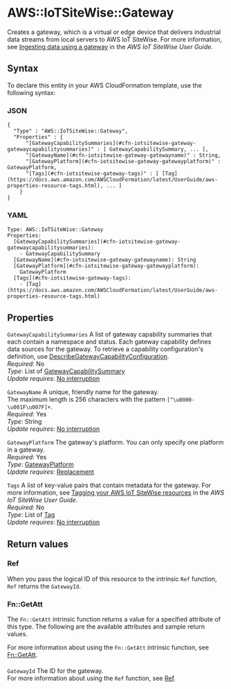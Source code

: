# AWS::IoTSiteWise::Gateway<a name="aws-resource-iotsitewise-gateway"></a>

Creates a gateway, which is a virtual or edge device that delivers industrial data streams from local servers to AWS IoT SiteWise\. For more information, see [Ingesting data using a gateway](https://docs.aws.amazon.com/iot-sitewise/latest/userguide/gateway-connector.html) in the _AWS IoT SiteWise User Guide_\.

## Syntax<a name="aws-resource-iotsitewise-gateway-syntax"></a>

To declare this entity in your AWS CloudFormation template, use the following syntax:

### JSON<a name="aws-resource-iotsitewise-gateway-syntax.json"></a>

```
{
  "Type" : "AWS::IoTSiteWise::Gateway",
  "Properties" : {
      "[GatewayCapabilitySummaries](#cfn-iotsitewise-gateway-gatewaycapabilitysummaries)" : [ GatewayCapabilitySummary, ... ],
      "[GatewayName](#cfn-iotsitewise-gateway-gatewayname)" : String,
      "[GatewayPlatform](#cfn-iotsitewise-gateway-gatewayplatform)" : GatewayPlatform,
      "[Tags](#cfn-iotsitewise-gateway-tags)" : [ [Tag](https://docs.aws.amazon.com/AWSCloudFormation/latest/UserGuide/aws-properties-resource-tags.html), ... ]
    }
}
```

### YAML<a name="aws-resource-iotsitewise-gateway-syntax.yaml"></a>

```
Type: AWS::IoTSiteWise::Gateway
Properties:
  [GatewayCapabilitySummaries](#cfn-iotsitewise-gateway-gatewaycapabilitysummaries):
    - GatewayCapabilitySummary
  [GatewayName](#cfn-iotsitewise-gateway-gatewayname): String
  [GatewayPlatform](#cfn-iotsitewise-gateway-gatewayplatform):
    GatewayPlatform
  [Tags](#cfn-iotsitewise-gateway-tags):
    - [Tag](https://docs.aws.amazon.com/AWSCloudFormation/latest/UserGuide/aws-properties-resource-tags.html)
```

## Properties<a name="aws-resource-iotsitewise-gateway-properties"></a>

`GatewayCapabilitySummaries` <a name="cfn-iotsitewise-gateway-gatewaycapabilitysummaries"></a>
A list of gateway capability summaries that each contain a namespace and status\. Each gateway capability defines data sources for the gateway\. To retrieve a capability configuration's definition, use [DescribeGatewayCapabilityConfiguration](https://docs.aws.amazon.com/iot-sitewise/latest/APIReference/API_DescribeGatewayCapabilityConfiguration.html)\.  
_Required_: No  
_Type_: List of [GatewayCapabilitySummary](aws-properties-iotsitewise-gateway-gatewaycapabilitysummary.md)  
_Update requires_: [No interruption](https://docs.aws.amazon.com/AWSCloudFormation/latest/UserGuide/using-cfn-updating-stacks-update-behaviors.html#update-no-interrupt)

`GatewayName` <a name="cfn-iotsitewise-gateway-gatewayname"></a>
A unique, friendly name for the gateway\.  
The maximum length is 256 characters with the pattern `[^\u0000-\u001F\u007F]+`\.  
_Required_: Yes  
_Type_: String  
_Update requires_: [No interruption](https://docs.aws.amazon.com/AWSCloudFormation/latest/UserGuide/using-cfn-updating-stacks-update-behaviors.html#update-no-interrupt)

`GatewayPlatform` <a name="cfn-iotsitewise-gateway-gatewayplatform"></a>
The gateway's platform\. You can only specify one platform in a gateway\.  
_Required_: Yes  
_Type_: [GatewayPlatform](aws-properties-iotsitewise-gateway-gatewayplatform.md)  
_Update requires_: [Replacement](https://docs.aws.amazon.com/AWSCloudFormation/latest/UserGuide/using-cfn-updating-stacks-update-behaviors.html#update-replacement)

`Tags` <a name="cfn-iotsitewise-gateway-tags"></a>
A list of key\-value pairs that contain metadata for the gateway\. For more information, see [Tagging your AWS IoT SiteWise resources](https://docs.aws.amazon.com/iot-sitewise/latest/userguide/tag-resources.html) in the _AWS IoT SiteWise User Guide_\.  
_Required_: No  
_Type_: List of [Tag](https://docs.aws.amazon.com/AWSCloudFormation/latest/UserGuide/aws-properties-resource-tags.html)  
_Update requires_: [No interruption](https://docs.aws.amazon.com/AWSCloudFormation/latest/UserGuide/using-cfn-updating-stacks-update-behaviors.html#update-no-interrupt)

## Return values<a name="aws-resource-iotsitewise-gateway-return-values"></a>

### Ref<a name="aws-resource-iotsitewise-gateway-return-values-ref"></a>

When you pass the logical ID of this resource to the intrinsic `Ref` function, `Ref` returns the `GatewayId`\.

### Fn::GetAtt<a name="aws-resource-iotsitewise-gateway-return-values-fn--getatt"></a>

The `Fn::GetAtt` intrinsic function returns a value for a specified attribute of this type\. The following are the available attributes and sample return values\.

For more information about using the `Fn::GetAtt` intrinsic function, see [Fn::GetAtt](https://docs.aws.amazon.com/AWSCloudFormation/latest/UserGuide/intrinsic-function-reference-getatt.html)\.

#### <a name="aws-resource-iotsitewise-gateway-return-values-fn--getatt-fn--getatt"></a>

`GatewayId` <a name="GatewayId-fn::getatt"></a>
The ID for the gateway\.  
For more information about using the `Ref` function, see [Ref](https://docs.aws.amazon.com/AWSCloudFormation/latest/UserGuide/intrinsic-function-reference-ref.html)\.
